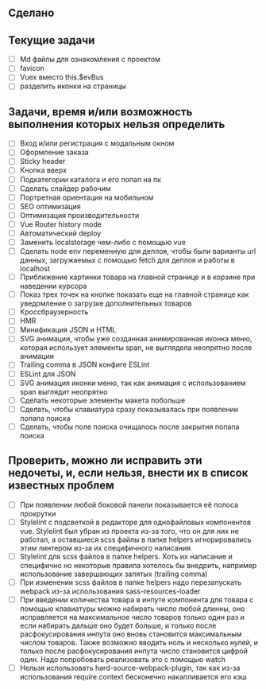 ## Сделано

## Текущие задачи
- [ ] Md файлы для ознакомления с проектом
- [ ] favicon
- [ ] Vuex вместо this.$evBus
- [ ] разделить иконки на страницы
## Задачи, время и/или возможность выполнения которых нельзя определить
- [ ] Вход и/или регистрация с модальным окном
- [ ] Оформление заказа
- [ ] Sticky header
- [ ] Кнопка вверх
- [ ] Подкатегории каталога и его попап на пк
- [ ] Сделать слайдер рабочим
- [ ] Портретная ориентация на мобильном
- [ ] SEO оптимизация
- [ ] Оптимизация производительности
- [ ] Vue Router history mode
- [ ] Автоматический deploy
- [ ] Заменить localstorage чем-либо с помощью vue
- [ ] Сделать node env переменную для деплоя, чтобы были варианты url данных, загружаемых с помощью fetch для деплоя и работы в localhost
- [ ] Приближение картинки товара на главной странице и в корзине при наведении курсора
- [ ] Показ трех точек на кнопке показать еще на главной странице как уведомление о загрузке дополнительных товаров
- [ ] Кроссбраузерность
- [ ] HMR
- [ ] Минификация JSON и HTML
- [ ] SVG анимации, чтобы уже созданная анимированная иконка меню, которая использует элементы span, не выглядела неопрятно после анимации
- [ ] Trailing comma в JSON конфиге ESLint
- [ ] ESLint для JSON
- [ ] SVG анимация иконки меню, так как анимация с использованием span выглядит неопрятно
- [ ] Сделать некоторые элементы макета побольше
- [ ] Сделать, чтобы клавиатура сразу показывалась при появлении попапа поиска
- [ ] Сделать, чтобы поле поиска очищалось после закрытия попапа поиска 
## Проверить, можно ли исправить эти недочеты, и, если нельзя, внести их в список известных проблем
- [ ] При появлении любой боковой панели показывается её полоса прокрутки
- [ ] Stylelint с подсветкой в редакторе для однофайловых компонентов vue. Stylelint был убран из проекта из-за того, что он для них не работал, а оставшиеся scss файлы в папке helpers игнорировались этим линтером из-за их специфичного написания
- [ ] Stylelint для scss файлов в папке helpers. Хоть их написание и специфично но некоторые правила хотелось бы внедрить, например использование завершающих запятых (trailing comma)
- [ ] При изменении scss файлов в папке helpers надо перезапускать webpack из-за использования sass-resources-loader
- [ ] При введении количества товара в инпуте компонента для товара с помощью клавиатуры можно набирать число любой длинны, оно исправляется на максимальное число товаров только один раз и если набирать дальше оно будет больше, и только после расфокусирования инпута оно вновь становится максимальным числом товаров. Также возможно вводить ноль и несколько нулей, и только после расфокусирования инпута число становится цифрой один. Надо попробовать реализовать это с помощью watch
- [ ] Нельзя использовать hard-source-webpack-plugin, так как из-за использования require.context бесконечно накапливается его кэш
<!--stackedit_data:
eyJoaXN0b3J5IjpbMTA1MzQwMzkwOF19
-->